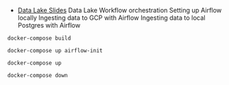 * [Data Lake Slides](https://docs.google.com/presentation/d/1RkH-YhBz2apIjYZAxUz2Uks4Pt51-fVWVN9CcH9ckyY/edit?usp=sharing)
Data Lake
Workflow orchestration
Setting up Airflow locally
Ingesting data to GCP with Airflow
Ingesting data to local Postgres with Airflow


```docker-compose build ```

```docker-compose up airflow-init```

```docker-compose up ```

```docker-compose down```
